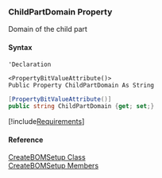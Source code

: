 ﻿### ChildPartDomain Property

Domain of the child part

#### Syntax

```vbnet
'Declaration

<PropertyBitValueAttribute()>
Public Property ChildPartDomain As String
```

```csharp
[PropertyBitValueAttribute()]
public string ChildPartDomain {get; set;}
```

[!include[Requirements](../partials/requirements.md)]

#### Reference

[CreateBOMSetup Class](FChoice.Toolkits.Clarify~FChoice.Toolkits.Clarify.Interfaces.CreateBOMSetup.md)  
[CreateBOMSetup Members](FChoice.Toolkits.Clarify~FChoice.Toolkits.Clarify.Interfaces.CreateBOMSetup_members.md)